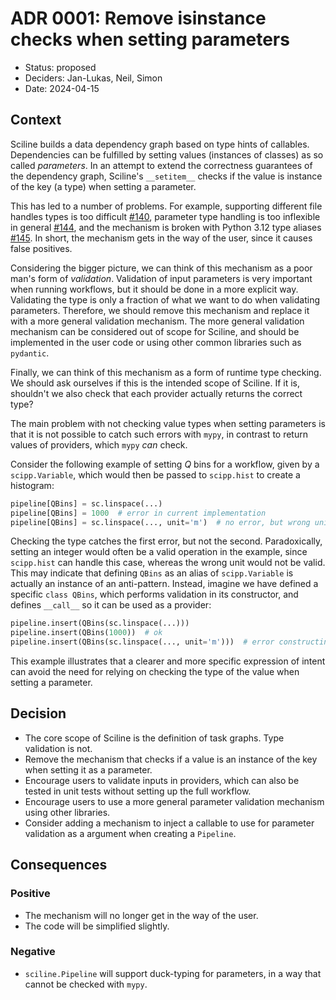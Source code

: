 # ADR 0001: Remove isinstance checks when setting parameters

- Status: proposed
- Deciders: Jan-Lukas, Neil, Simon
- Date: 2024-04-15

## Context

Sciline builds a data dependency graph based on type hints of callables.
Dependencies can be fulfilled by setting values (instances of classes) as so called *parameters*.
In an attempt to extend the correctness guarantees of the dependency graph, Sciline's `__setitem__` checks if the value is instance of the key (a type) when setting a parameter.

This has led to a number of problems.
For example, supporting different file handles types is too difficult [#140](https://github.com/scipp/sciline/issues/140),
parameter type handling is too inflexible in general [#144](https://github.com/scipp/sciline/issues/144),
and the mechanism is broken with Python 3.12 type aliases [#145](https://github.com/scipp/sciline/issues/145).
In short, the mechanism gets in the way of the user, since it causes false positives.

Considering the bigger picture, we can think of this mechanism as a poor man's form of *validation*.
Validation of input parameters is very important when running workflows, but it should be done in a more explicit way.
Validating the type is only a fraction of what we want to do when validating parameters.
Therefore, we should remove this mechanism and replace it with a more general validation mechanism.
The more general validation mechanism can be considered out of scope for Sciline, and should be implemented in the user code or using other common libraries such as `pydantic`.

Finally, we can think of this mechanism as a form of runtime type checking.
We should ask ourselves if this is the intended scope of Sciline.
If it is, shouldn't we also check that each provider actually returns the correct type?

The main problem with not checking value types when setting parameters is that it is not possible to catch such errors with `mypy`, in contrast to return values of providers, which `mypy` *can* check.

Consider the following example of setting $Q$ bins for a workflow, given by a `scipp.Variable`, which would then be passed to `scipp.hist` to create a histogram:

```python
pipeline[QBins] = sc.linspace(...)
pipeline[QBins] = 1000  # error in current implementation
pipeline[QBins] = sc.linspace(..., unit='m')  # no error, but wrong unit
```

Checking the type catches the first error, but not the second.
Paradoxically, setting an integer would often be a valid operation in the example, since `scipp.hist` can handle this case, whereas the wrong unit would not be valid.
This may indicate that defining `QBins` as an alias of `scipp.Variable` is actually an instance of an anti-pattern.
Instead, imagine we have defined a specific `class QBins`, which performs validation in its constructor, and defines `__call__` so it can be used as a provider:

```python
pipeline.insert(QBins(sc.linspace(...)))
pipeline.insert(QBins(1000))  # ok
pipeline.insert(QBins(sc.linspace(..., unit='m')))  # error constructing QBins
```

This example illustrates that a clearer and more specific expression of intent can avoid the need for relying on checking the type of the value when setting a parameter.

## Decision

- The core scope of Sciline is the definition of task graphs.
  Type validation is not.
- Remove the mechanism that checks if a value is an instance of the key when setting it as a parameter.
- Encourage users to validate inputs in providers, which can also be tested in unit tests without setting up the full workflow.
- Encourage users to use a more general parameter validation mechanism using other libraries.
- Consider adding a mechanism to inject a callable to use for parameter validation as a argument when creating a `Pipeline`.

## Consequences

### Positive

- The mechanism will no longer get in the way of the user.
- The code will be simplified slightly.

### Negative

- `sciline.Pipeline` will support duck-typing for parameters, in a way that cannot be checked with `mypy`.